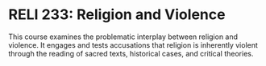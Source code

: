 # RELI 233: Religion and Violence

This course examines the problematic interplay between religion and violence. It engages and tests accusations that religion is inherently violent through the reading of sacred texts, historical cases, and critical theories.